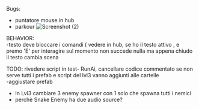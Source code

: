 Bugs:  
- puntatore mouse in hub  
- parkour ![Screenshot (2)](https://github.com/user-attachments/assets/a0ab199f-629d-40ce-bc27-6dbfad02a1e3)


BEHAVIOR:  
-testo deve bloccare i comandi ( vedere in hub, se ho il testo attivo , e premo 'E' per interagire sul momento non succede nulla ma appena chiudo il testo cambia scena
  
TODO: 
rivedere script in test- RunAi, cancellare codice commentato se non serve
tutti i prefab e script del lvl3 vanno aggiunti alle cartelle  
-aggiustare prefab 
- In Lvl3 cambiare 3 enemy spawner con 1 solo che spawna tutti i nemici
- perchè Snake Enemy ha due audio source? 
